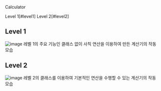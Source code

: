 Calculator 

Level 1[#level1]
Level 2[#level2]


## Level 1
![image](https://github.com/user-attachments/assets/87f61eff-a1a6-4910-9182-e3e874112b28)
레벨 1의 주요 기능인 클래스 없이 사칙 연산을 이용하여 만든 계산기의 작동 모습


## Level 2
![image](https://github.com/user-attachments/assets/8b45fa0d-5b07-44b2-a660-ffc0423f372f)
레벨 2의 클래스를 이용하여 기본적인 연산을 수행할 수 있는 계산기의 작동 모습

